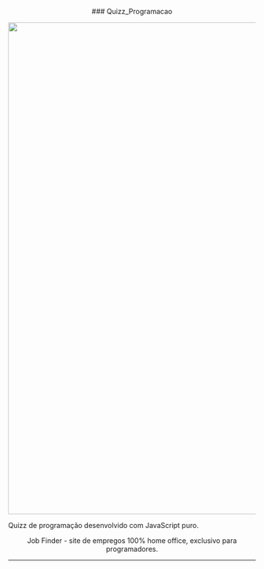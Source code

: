 <p align="center">
    ### Quizz_Programacao
<p align="center">
    <img width="1000" src="https://i.imgur.com/01MCPjy.png"

-------
Quizz de programação desenvolvido com JavaScript puro.


<p align="center">
    Job Finder - site de empregos 100% home office, exclusivo para programadores.

-------
